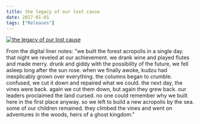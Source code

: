 ```yaml
---
title: the legacy of our lost cause
date: 2017-01-01
tags: ["Releases"]
---
```


[![the legacy of our lost cause](/images/the-legacy-of-our-lost-cause.jpg)](https://northerninformation.bandcamp.com/album/the-legacy-of-our-lost-cause)

From the digital liner notes: "we built the forest acropolis in a single day. that night we reveled at our achievement. we drank wine and played flutes and made merry. drunk and giddy with the possibility of the future, we fell asleep long after the sun rose. when we finally awoke, kudzu had inexplicably grown over everything. the columns began to crumble. confused, we cut it down and repaired what we could. the next day, the vines were back. again we cut them down, but again they grew back. our leaders proclaimed the land cursed. no one could remember why we built here in the first place anyway. so we left to build a new acropolis by the sea. some of our children remained. they climbed the vines and went on adventures in the woods, heirs of a ghost kingdom."
